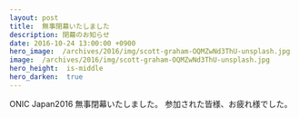 ```yaml
---
layout: post
title:  無事閉幕いたしました
description: 閉幕のお知らせ
date: 2016-10-24 13:00:00 +0900
hero_image:  /archives/2016/img/scott-graham-OQMZwNd3ThU-unsplash.jpg
image:  /archives/2016/img/scott-graham-OQMZwNd3ThU-unsplash.jpg
hero_height:  is-middle
hero_darken:  true
---
```


ONIC Japan2016 無事閉幕いたしました。
参加された皆様、お疲れ様でした。